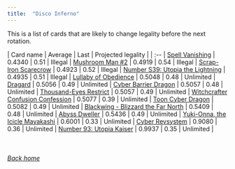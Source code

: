 ```yaml
---
title:  "Disco Inferno"
---
```


This is a list of cards that are likely to change legality before the next rotation.

| Card name | Average | Last | Projected legality |
| :-- |
[Spell Vanishing](https://db.ygoprodeck.com/card/?search=Spell%20Vanishing) | 0.4340 | 0.51 | Illegal |
[Mushroom Man #2](https://db.ygoprodeck.com/card/?search=Mushroom%20Man%20#2) | 0.4919 | 0.54 | Illegal |
[Scrap-Iron Scarecrow](https://db.ygoprodeck.com/card/?search=Scrap-Iron%20Scarecrow) | 0.4923 | 0.52 | Illegal |
[Number S39: Utopia the Lightning](https://db.ygoprodeck.com/card/?search=Number%20S39:%20Utopia%20the%20Lightning) | 0.4935 | 0.51 | Illegal |
[Lullaby of Obedience](https://db.ygoprodeck.com/card/?search=Lullaby%20of%20Obedience) | 0.5048 | 0.48 | Unlimited |
[Dragard](https://db.ygoprodeck.com/card/?search=Dragard) | 0.5056 | 0.49 | Unlimited |
[Cyber Barrier Dragon](https://db.ygoprodeck.com/card/?search=Cyber%20Barrier%20Dragon) | 0.5057 | 0.48 | Unlimited |
[Thousand-Eyes Restrict](https://db.ygoprodeck.com/card/?search=Thousand-Eyes%20Restrict) | 0.5057 | 0.49 | Unlimited |
[Witchcrafter Confusion Confession](https://db.ygoprodeck.com/card/?search=Witchcrafter%20Confusion%20Confession) | 0.5077 | 0.39 | Unlimited |
[Toon Cyber Dragon](https://db.ygoprodeck.com/card/?search=Toon%20Cyber%20Dragon) | 0.5082 | 0.49 | Unlimited |
[Blackwing - Blizzard the Far North](https://db.ygoprodeck.com/card/?search=Blackwing%20-%20Blizzard%20the%20Far%20North) | 0.5409 | 0.48 | Unlimited |
[Abyss Dweller](https://db.ygoprodeck.com/card/?search=Abyss%20Dweller) | 0.5436 | 0.49 | Unlimited |
[Yuki-Onna, the Icicle Mayakashi](https://db.ygoprodeck.com/card/?search=Yuki-Onna,%20the%20Icicle%20Mayakashi) | 0.6001 | 0.33 | Unlimited |
[Cyber Revsystem](https://db.ygoprodeck.com/card/?search=Cyber%20Revsystem) | 0.9080 | 0.36 | Unlimited |
[Number 93: Utopia Kaiser](https://db.ygoprodeck.com/card/?search=Number%2093:%20Utopia%20Kaiser) | 0.9937 | 0.35 | Unlimited |

<br>

###### [Back home](index)